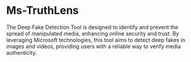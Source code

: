 # Ms-TruthLens
The Deep Fake Detection Tool is designed to identify and prevent the spread of manipulated media, enhancing online security and trust. By leveraging Microsoft technologies, this tool aims to detect deep fakes in images and videos, providing users with a reliable way to verify media authenticity.
